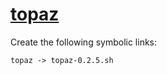 # [topaz](https://hpc.nih.gov/apps/topaz.html)

Create the following symbolic links:
```
topaz -> topaz-0.2.5.sh
```
